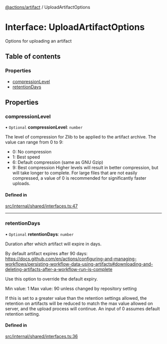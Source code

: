 [@actions/artifact](../README.md) / UploadArtifactOptions

# Interface: UploadArtifactOptions

Options for uploading an artifact

## Table of contents

### Properties

- [compressionLevel](UploadArtifactOptions.md#compressionlevel)
- [retentionDays](UploadArtifactOptions.md#retentiondays)

## Properties

### compressionLevel

• `Optional` **compressionLevel**: `number`

The level of compression for Zlib to be applied to the artifact archive.
The value can range from 0 to 9:
- 0: No compression
- 1: Best speed
- 6: Default compression (same as GNU Gzip)
- 9: Best compression
Higher levels will result in better compression, but will take longer to complete.
For large files that are not easily compressed, a value of 0 is recommended for significantly faster uploads.

#### Defined in

[src/internal/shared/interfaces.ts:47](https://github.com/actions/toolkit/blob/e3764a5/packages/artifact/src/internal/shared/interfaces.ts#L47)

___

### retentionDays

• `Optional` **retentionDays**: `number`

Duration after which artifact will expire in days.

By default artifact expires after 90 days:
https://docs.github.com/en/actions/configuring-and-managing-workflows/persisting-workflow-data-using-artifacts#downloading-and-deleting-artifacts-after-a-workflow-run-is-complete

Use this option to override the default expiry.

Min value: 1
Max value: 90 unless changed by repository setting

If this is set to a greater value than the retention settings allowed, the retention on artifacts
will be reduced to match the max value allowed on server, and the upload process will continue. An
input of 0 assumes default retention setting.

#### Defined in

[src/internal/shared/interfaces.ts:36](https://github.com/actions/toolkit/blob/e3764a5/packages/artifact/src/internal/shared/interfaces.ts#L36)
